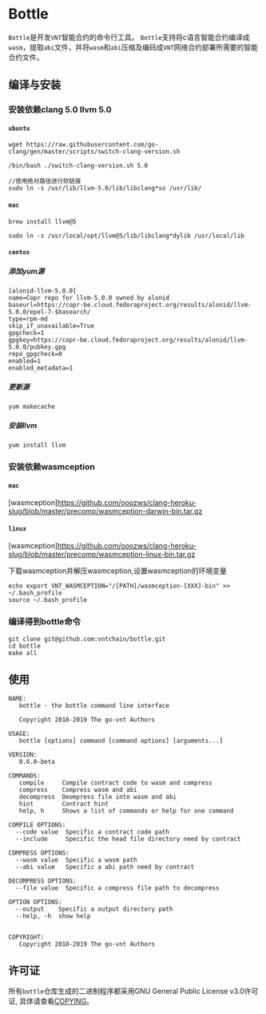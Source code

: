 # Bottle

``Bottle``是开发``VNT``智能合约的命令行工具。
``Bottle``支持将c语言智能合约编译成``wasm``，提取``abi``文件，并将``wasm``和``abi``压缩及编码成``VNT``网络合约部署所需要的智能合约文件。

## 编译与安装

### 安装依赖clang 5.0 llvm 5.0

#### ``ubuntu``

```
wget https://raw.githubusercontent.com/go-clang/gen/master/scripts/switch-clang-version.sh

/bin/bash ./switch-clang-version.sh 5.0

//使用绝对路径进行软链接
sudo ln -s /usr/lib/llvm-5.0/lib/libclang*so /usr/lib/

```

#### ``mac``

```
brew install llvm@5

sudo ln -s /usr/local/opt/llvm@5/lib/libclang*dylib /usr/local/lib

```
#### ``centos``

##### 添加yum源

```
[alonid-llvm-5.0.0]
name=Copr repo for llvm-5.0.0 owned by alonid
baseurl=https://copr-be.cloud.fedoraproject.org/results/alonid/llvm-5.0.0/epel-7-$basearch/
type=rpm-md
skip_if_unavailable=True
gpgcheck=1
gpgkey=https://copr-be.cloud.fedoraproject.org/results/alonid/llvm-5.0.0/pubkey.gpg
repo_gpgcheck=0
enabled=1
enabled_metadata=1
```

##### 更新源
``yum makecache``

##### 安装llvm
``yum install llvm``


### 安装依赖wasmception

#### ```mac```

[wasmception]https://github.com/ooozws/clang-heroku-slug/blob/master/precomp/wasmception-darwin-bin.tar.gz

#### ```linux```

[wasmception]https://github.com/ooozws/clang-heroku-slug/blob/master/precomp/wasmception-linux-bin.tar.gz

下载wasmception并解压wasmception,设置wasmception的环境变量

```
echo export VNT_WASMCEPTION="/[PATH]/wasmception-[XXX]-bin" >> ~/.bash_profile
source ~/.bash_profile
``` 

### 编译得到bottle命令
```
git clone git@github.com:vntchain/bottle.git
cd bottle
make all
```

## 使用

```
NAME:
   bottle - the bottle command line interface

   Copyright 2018-2019 The go-vnt Authors

USAGE:
   bottle [options] command [command options] [arguments...]
   
VERSION:
   0.6.0-beta
   
COMMANDS:
   compile     Compile contract code to wasm and compress
   compress    Compress wasm and abi
   decompress  Deompress file into wasm and abi
   hint        Contract hint
   help, h     Shows a list of commands or help for one command
   
COMPILE OPTIONS:
  --code value  Specific a contract code path
  --include     Specific the head file directory need by contract
  
COMPRESS OPTIONS:
  --wasm value  Specific a wasm path
  --abi value   Specific a abi path need by contract
  
DECOMPRESS OPTIONS:
  --file value  Specific a compress file path to decompress
  
OPTION OPTIONS:
  --output    Specific a output directory path
  --help, -h  show help
  

COPYRIGHT:
   Copyright 2018-2019 The go-vnt Authors
```

## 许可证

所有`bottle`仓库生成的二进制程序都采用GNU General Public License v3.0许可证, 具体请查看[COPYING](https://github.com/vntchain/bottle/blob/master/LICENSE)。
